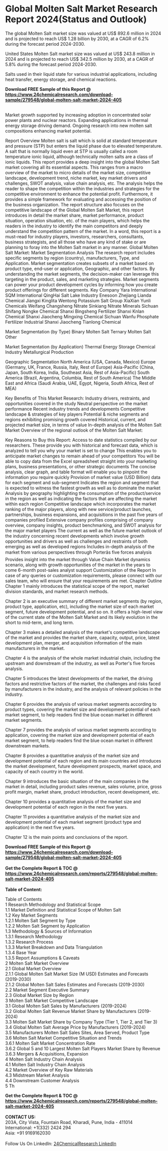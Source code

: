 <h1>Global Molten Salt Market Research Report 2024(Status and Outlook)</h1><p>The global Molten Salt market size was valued at US$ 892.6 million in 2024 and is projected to reach US$ 1.28 billion by 2030, at a CAGR of 6.2% during the forecast period 2024-2030.</p><p>
United States Molten Salt market size was valued at US$ 243.8 million in 2024 and is projected to reach US$ 342.5 million by 2030, at a CAGR of 5.8% during the forecast period 2024-2030.</p><p>
Salts used in their liquid state for various industrial applications, including heat transfer, energy storage, and chemical reactions.</p><div><b>Download FREE Sample of this Report @ 
            <a href="https://www.24chemicalresearch.com/download-sample/279548/global-molten-salt-market-2024-405">
            https://www.24chemicalresearch.com/download-sample/279548/global-molten-salt-market-2024-405</a></b></div><br><p>
Market growth supported by increasing adoption in concentrated solar power plants and nuclear reactors. Expanding applications in thermal energy storage driving demand. Ongoing research into new molten salt compositions enhancing market potential.</p><p>
Report Overview
 Molten salt is salt which is solid at standard temperature and pressure (STP) but enters the liquid phase due to elevated temperature. A salt that is normally liquid even at STP is usually called a room temperature ionic liquid, although technically molten salts are a class of ionic liquids.
 This report provides a deep insight into the global Molten Salt market covering all its essential aspects. This ranges from a macro overview of the market to micro details of the market size, competitive landscape, development trend, niche market, key market drivers and challenges, SWOT analysis, value chain analysis, etc.
 The analysis helps the reader to shape the competition within the industries and strategies for the competitive environment to enhance the potential profit. Furthermore, it provides a simple framework for evaluating and accessing the position of the business organization. The report structure also focuses on the competitive landscape of the Global Molten Salt Market, this report introduces in detail the market share, market performance, product situation, operation situation, etc. of the main players, which helps the readers in the industry to identify the main competitors and deeply understand the competition pattern of the market.
 In a word, this report is a must-read for industry players, investors, researchers, consultants, business strategists, and all those who have any kind of stake or are planning to foray into the Molten Salt market in any manner.
 Global Molten Salt Market: Market Segmentation Analysis
 The research report includes specific segments by region (country), manufacturers, Type, and Application. Market segmentation creates subsets of a market based on product type, end-user or application, Geographic, and other factors. By understanding the market segments, the decision-maker can leverage this targeting in the product, sales, and marketing strategies. Market segments can power your product development cycles by informing how you create product offerings for different segments.
 Key Company
 Yara International
 SQM International
 QingHai Salt Lake Industry
 Enesoon
 Zhejiang Lianda Chemical
 Jiangxi Kinglita
 Wentong Potassium Salt Group
 XiaXian Yunli Chemicals
 Weifang Changsheng Nitrate
 Sinkiang Nitrate Minerals
 Sichuan Shifang Nongke Chemical
 Shanxi Bingsheng Fertilizer
 Shanxi Knlan Chemical
 Shanxi Jiaocheng Mingxing Chemical
 Sichuan Wanfu Phosphate Fertilizer Industrial
 Shanxi Jiaocheng Tianlong Chemical</p><p>
 Market Segmentation (by Type)
 Binary Molten Salt
 Ternary Molten Salt
 Other</p><p>
 Market Segmentation (by Application)
 Thermal Energy Storage
 Chemical Industry
 Metallurgical Production</p><p>
 Geographic Segmentation
North America (USA, Canada, Mexico)
Europe (Germany, UK, France, Russia, Italy, Rest of Europe)
Asia-Pacific (China, Japan, South Korea, India, Southeast Asia, Rest of Asia-Pacific)
South America (Brazil, Argentina, Columbia, Rest of South America)
The Middle East and Africa (Saudi Arabia, UAE, Egypt, Nigeria, South Africa, Rest of MEA)</p><p>
 Key Benefits of This Market Research:
Industry drivers, restraints, and opportunities covered in the study
Neutral perspective on the market performance
Recent industry trends and developments
Competitive landscape &amp; strategies of key players
Potential &amp; niche segments and regions exhibiting promising growth covered
Historical, current, and projected market size, in terms of value
In-depth analysis of the Molten Salt Market
Overview of the regional outlook of the Molten Salt Market:</p><p>
 Key Reasons to Buy this Report:
Access to date statistics compiled by our researchers. These provide you with historical and forecast data, which is analyzed to tell you why your market is set to change
This enables you to anticipate market changes to remain ahead of your competitors
You will be able to copy data from the Excel spreadsheet straight into your marketing plans, business presentations, or other strategic documents
The concise analysis, clear graph, and table format will enable you to pinpoint the information you require quickly
Provision of market value (USD Billion) data for each segment and sub-segment
Indicates the region and segment that is expected to witness the fastest growth as well as to dominate the market
Analysis by geography highlighting the consumption of the product/service in the region as well as indicating the factors that are affecting the market within each region
Competitive landscape which incorporates the market ranking of the major players, along with new service/product launches, partnerships, business expansions, and acquisitions in the past five years of companies profiled
Extensive company profiles comprising of company overview, company insights, product benchmarking, and SWOT analysis for the major market players
The current as well as the future market outlook of the industry concerning recent developments which involve growth opportunities and drivers as well as challenges and restraints of both emerging as well as developed regions
Includes in-depth analysis of the market from various perspectives through Porterâs five forces analysis
Provides insight into the market through Value Chain
Market dynamics scenario, along with growth opportunities of the market in the years to come
6-month post-sales analyst support
 Customization of the Report
 In case of any queries or customization requirements, please connect with our sales team, who will ensure that your requirements are met.
 Chapter Outline
 Chapter 1 mainly introduces the statistical scope of the report, market division standards, and market research methods.</p><p>
 Chapter 2 is an executive summary of different market segments (by region, product type, application, etc), including the market size of each market segment, future development potential, and so on. It offers a high-level view of the current state of the Molten Salt Market and its likely evolution in the short to mid-term, and long term.</p><p>
 Chapter 3 makes a detailed analysis of the market's competitive landscape of the market and provides the market share, capacity, output, price, latest development plan, merger, and acquisition information of the main manufacturers in the market.</p><p>
 Chapter 4 is the analysis of the whole market industrial chain, including the upstream and downstream of the industry, as well as Porter's five forces analysis.</p><p>
 Chapter 5 introduces the latest developments of the market, the driving factors and restrictive factors of the market, the challenges and risks faced by manufacturers in the industry, and the analysis of relevant policies in the industry.</p><p>
 Chapter 6 provides the analysis of various market segments according to product types, covering the market size and development potential of each market segment, to help readers find the blue ocean market in different market segments.</p><p>
 Chapter 7 provides the analysis of various market segments according to application, covering the market size and development potential of each market segment, to help readers find the blue ocean market in different downstream markets.</p><p>
 Chapter 8 provides a quantitative analysis of the market size and development potential of each region and its main countries and introduces the market development, future development prospects, market space, and capacity of each country in the world.</p><p>
 Chapter 9 introduces the basic situation of the main companies in the market in detail, including product sales revenue, sales volume, price, gross profit margin, market share, product introduction, recent development, etc.</p><p>
 Chapter 10 provides a quantitative analysis of the market size and development potential of each region in the next five years.</p><p>
 Chapter 11 provides a quantitative analysis of the market size and development potential of each market segment (product type and application) in the next five years.</p><p>
 Chapter 12 is the main points and conclusions of the report.</p><div><b>Download FREE Sample of this Report @ 
            <a href="https://www.24chemicalresearch.com/download-sample/279548/global-molten-salt-market-2024-405">
            https://www.24chemicalresearch.com/download-sample/279548/global-molten-salt-market-2024-405</a></b></div><br><div><b>Get the Complete Report & TOC @ 
            <a href="https://www.24chemicalresearch.com/reports/279548/global-molten-salt-market-2024-405">
            https://www.24chemicalresearch.com/reports/279548/global-molten-salt-market-2024-405</a></b></div><br>
            <b>Table of Content:</b><p>Table of Contents<br />
 1 Research Methodology and Statistical Scope<br />
 1.1 Market Definition and Statistical Scope of Molten Salt<br />
 1.2 Key Market Segments<br />
 1.2.1 Molten Salt Segment by Type<br />
 1.2.2 Molten Salt Segment by Application<br />
 1.3 Methodology & Sources of Information<br />
 1.3.1 Research Methodology<br />
 1.3.2 Research Process<br />
 1.3.3 Market Breakdown and Data Triangulation<br />
 1.3.4 Base Year<br />
 1.3.5 Report Assumptions & Caveats<br />
 2 Molten Salt Market Overview<br />
 2.1 Global Market Overview<br />
 2.1.1 Global Molten Salt Market Size (M USD) Estimates and Forecasts (2019-2030)<br />
 2.1.2 Global Molten Salt Sales Estimates and Forecasts (2019-2030)<br />
 2.2 Market Segment Executive Summary<br />
 2.3 Global Market Size by Region<br />
 3 Molten Salt Market Competitive Landscape<br />
 3.1 Global Molten Salt Sales by Manufacturers (2019-2024)<br />
 3.2 Global Molten Salt Revenue Market Share by Manufacturers (2019-2024)<br />
 3.3 Molten Salt Market Share by Company Type (Tier 1, Tier 2, and Tier 3)<br />
 3.4 Global Molten Salt Average Price by Manufacturers (2019-2024)<br />
 3.5 Manufacturers Molten Salt Sales Sites, Area Served, Product Type<br />
 3.6 Molten Salt Market Competitive Situation and Trends<br />
 3.6.1 Molten Salt Market Concentration Rate<br />
 3.6.2 Global 5 and 10 Largest Molten Salt Players Market Share by Revenue<br />
 3.6.3 Mergers & Acquisitions, Expansion<br />
 4 Molten Salt Industry Chain Analysis<br />
 4.1 Molten Salt Industry Chain Analysis<br />
 4.2 Market Overview of Key Raw Materials<br />
 4.3 Midstream Market Analysis<br />
 4.4 Downstream Customer Analysis<br />
 5 Th</p><div><b>Get the Complete Report & TOC @ 
            <a href="https://www.24chemicalresearch.com/reports/279548/global-molten-salt-market-2024-405">
            https://www.24chemicalresearch.com/reports/279548/global-molten-salt-market-2024-405</a></b></div><br><b>CONTACT US:</b><br>
            203A, City Vista, Fountain Road, Kharadi, Pune, India - 411014<br>
            International: +1(332) 2424 294<br>
            Asia: +91 9169162030 <br><br>
            Follow Us On LinkedIn: <a href="https://www.linkedin.com/company/24chemicalresearch/">24ChemicalResearch LinkedIn</a>